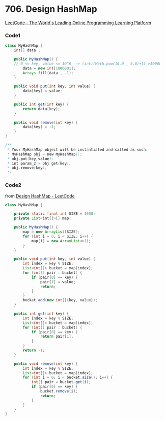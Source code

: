 # 706. Design HashMap

[LeetCode - The World's Leading Online Programming Learning Platform](https://leetcode.com/problems/design-hashmap/)

### Code1

```java
class MyHashMap {
    int[] data ;

    public MyHashMap() {
    // 0 <= key, value <= 10^6  -> (int)(Math.pow(10.0 , 6.0)+1)->1000001
        data = new int[1000001];   
        Arrays.fill(data , -1);
    }

    public void put(int key, int value) {
        data[key] = value;
    }

    public int get(int key) {
        return data[key];
    }

    public void remove(int key) {
        data[key] = -1;
    }
}

/**
 * Your MyHashMap object will be instantiated and called as such:
 * MyHashMap obj = new MyHashMap();
 * obj.put(key,value);
 * int param_2 = obj.get(key);
 * obj.remove(key);
 */
```

### Code2

from [Design HashMap - LeetCode](https://leetcode.com/problems/design-hashmap/solutions/4126880/97-44-easy-solution-hashtable-linkedlist/?envType=daily-question&envId=2023-10-04)

```java
class MyHashMap {

    private static final int SIZE = 1000;
    private List<int[]>[] map;

    public MyHashMap() {
        map = new ArrayList[SIZE];
        for (int i = 0; i < SIZE; i++) {
            map[i] = new ArrayList<>();
        }
    }

    public void put(int key, int value) {
        int index = key % SIZE;
        List<int[]> bucket = map[index];
        for (int[] pair : bucket) {
            if (pair[0] == key) {
                pair[1] = value; 
                return;
            }
        }
        bucket.add(new int[]{key, value}); 
    }

    public int get(int key) {
        int index = key % SIZE;
        List<int[]> bucket = map[index];
        for (int[] pair : bucket) {
            if (pair[0] == key) {
                return pair[1]; 
            }
        }
        return -1; 
    }

    public void remove(int key) {
        int index = key % SIZE;
        List<int[]> bucket = map[index];
        for (int i = 0; i < bucket.size(); i++) {
            int[] pair = bucket.get(i);
            if (pair[0] == key) {
                bucket.remove(i); 
                return;
            }
        }
    }
}
```